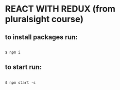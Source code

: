 # REACT WITH REDUX (from pluralsight course)

## to install packages run:
<pre><code>
$ npm i
</code></pre>

## to start run:
<pre><code>
$ npm start -s
</code></pre>
